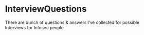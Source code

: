 # InterviewQuestions
There are bunch of questions &amp; answers I've collected for possible Interviews for Infosec people

